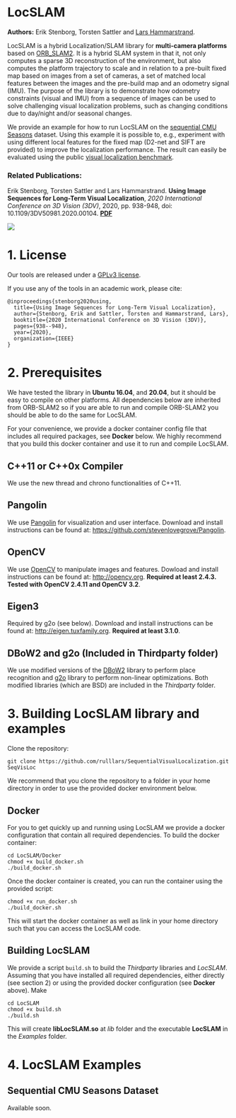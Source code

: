 # LocSLAM
**Authors:** Erik Stenborg, Torsten Sattler and [Lars Hammarstrand](https://www.chalmers.se/en/staff/Pages/lars-hammarstrand.aspx).

LocSLAM is a hybrid Localization/SLAM library for **multi-camera platforms** based on [ORB_SLAM2](https://github.com/raulmur/ORB_SLAM2). It is a hybrid SLAM system in that it, not only computes a sparse 3D reconstruction of the environment, but also computes the platform trajectory to scale and in relation to a pre-built fixed map based on images from a set of cameras, a set of matched local features between the images and the pre-build map and an odometry signal (IMU). The purpose of the library is to demonstrate how odometry constraints (visual and IMU) from a sequence of images can be used to solve challenging visual localization problems, such as changing conditions due to day/night and/or seasonal changes.

We provide an example for how to run LocSLAM on the [sequential CMU Seasons](https://data.ciirc.cvut.cz/public/projects/2020VisualLocalization/) dataset. Using this example it is possible to, e.g., experiment with using different local features for the fixed map (D2-net and SIFT are provided) to improve the localization performance. The result can easily be evaluated using the public [visual localization benchmark](http://visuallocalization.net).

### Related Publications:

Erik Stenborg, Torsten Sattler and Lars Hammarstrand. **Using Image Sequences for Long-Term Visual Localization**, *2020 International Conference on 3D Vision (3DV)*, 2020, pp. 938-948, doi: 10.1109/3DV50981.2020.00104. **[PDF](https://research.chalmers.se/publication/522731/file/522731_Fulltext.pdf)**

[![](https://img.youtube.com/vi/W4gooWGs7Q0/0.jpg)](https://www.youtube.com/watch?v=W4gooWGs7Q0)

# 1. License

Our tools are released under a [GPLv3 license](LICENSE).

If you use any of the tools in an academic work, please cite:

    @inproceedings{stenborg2020using,
      title={Using Image Sequences for Long-Term Visual Localization},
      author={Stenborg, Erik and Sattler, Torsten and Hammarstrand, Lars},
      booktitle={2020 International Conference on 3D Vision (3DV)},
      pages={938--948},
      year={2020},
      organization={IEEE}
    }

# 2. Prerequisites
We have tested the library in **Ubuntu 16.04**, and **20.04**, but it should be easy to compile on other platforms. All dependencies below are inherited from ORB-SLAM2 so if you are able to run and compile ORB-SLAM2 you should be able to do the same for LocSLAM.

For your convenience, we provide a docker container config file that includes all required packages, see **Docker** below. We highly recommend that you build this docker container and use it to run and compile LocSLAM.   

## C++11 or C++0x Compiler
We use the new thread and chrono functionalities of C++11.

## Pangolin
We use [Pangolin](https://github.com/stevenlovegrove/Pangolin) for visualization and user interface. Download and install instructions can be found at: https://github.com/stevenlovegrove/Pangolin.

## OpenCV
We use [OpenCV](http://opencv.org) to manipulate images and features. Dowload and install instructions can be found at: http://opencv.org. **Required at least 2.4.3. Tested with OpenCV 2.4.11 and OpenCV 3.2**.

## Eigen3
Required by g2o (see below). Download and install instructions can be found at: http://eigen.tuxfamily.org. **Required at least 3.1.0**.

## DBoW2 and g2o (Included in Thirdparty folder)
We use modified versions of the [DBoW2](https://github.com/dorian3d/DBoW2) library to perform place recognition and [g2o](https://github.com/RainerKuemmerle/g2o) library to perform non-linear optimizations. Both modified libraries (which are BSD) are included in the *Thirdparty* folder.

# 3. Building LocSLAM library and examples

Clone the repository:
```
git clone https://github.com/rulllars/SequentialVisualLocalization.git SeqVisLoc
```
We recommend that you clone the repository to a folder in your home directory in order to use the provided docker environment below.

## Docker
For you to get quickly up and running using LocSLAM we provide a docker configuration that contain all required dependencies. To build the docker container:
```
cd LocSLAM/Docker
chmod +x build_docker.sh
./build_docker.sh
```

Once the docker container is created, you can run the container using the provided script:
```
chmod +x run_docker.sh
./build_docker.sh
```
This will start the docker container as well as link in your home directory such that you can access the LocSLAM code.

## Building LocSLAM
We provide a script `build.sh` to build the *Thirdparty* libraries and *LocSLAM*. Assuming that you have installed all required dependencies, either directly (see section 2) or using the provided docker configuration (see **Docker** above). Make   
```
cd LocSLAM
chmod +x build.sh
./build.sh
```

This will create **libLocSLAM.so**  at *lib* folder and the executable **LocSLAM** in the *Examples* folder.

# 4. LocSLAM Examples

## Sequential CMU Seasons Dataset

Available soon.

<!--
1. Download the data from https://data.ciirc.cvut.cz/public/projects/2020VisualLocalization/Sequential-CMU-Seasons/ to *SeqVisLoc/Data*. Using wget you can run the following command line:

```
cd Data
wget -r -np -nH  --cut-dirs=3 https://data.ciirc.cvut.cz/public/projects/2020VisualLocalization/Sequential-CMU-Seasons/
```

2. Extract images from achieves using unzip
```
cd Sequential-CMU-Seasons
unzip data_collection_201*.zip
cd ../..
```

3. Execute the following command.
```
./Examples/locSLAM Vocabulary/ORBvoc.txt Examples/CMU.yaml
```

If you have downloaded the files to another folder then *Data* you need to make appropriate changes the */Examples/CMU.yaml* to point to the correct data directory.

# 8. Processing your own sequences
You will need to create a settings file similar to the provided *Exampels/CMU.yaml* with, e.g., data parameters, the calibration of your camera (we use the calibration model of OpenCV), etc. See the settings file provided.

For LocSLAM to work, the images need to be in sequence, have some images with matched local features to the fixed map and a odometry signal. See the examples to learn how to create a program that makes use of the LocSLAM library and how to pass images to the SLAM system. Compared to the original ORB-SLAM2, stereo and D-RGB cameras are not supported but could probably be supported by making suitable adjustments to the code using ORB-SLAM2 as a base.
 -->
